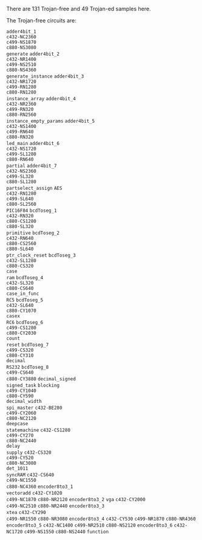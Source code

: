 There are 131 Trojan-free and 49 Trojan-ed samples here.

The Trojan-free circuits are:

`adder4bit_1`  
`c432-NC2360`  
`c499-NS1870`  
`c880-NS3080`     
`generate`
`adder4bit_2`  
`c432-NR1400`  
`c499-NS2510`  
`c880-NS4360`     
`generate_instance`
`adder4bit_3`  
`c432-NR1720`  
`c499-RN1280`  
`c880-RN1280`     
`instance_array`
`adder4bit_4`  
`c432-NR2360`  
`c499-RN320`  
`c880-RN2560`     
`instance_empty_params`
`adder4bit_5`  
`c432-NS1400`  
`c499-RN640`  
`c880-RN320`      
`led_main`
`adder4bit_6`  
`c432-NS1720`  
`c499-SL1280`  
`c880-RN640`      
`partial`
`adder4bit_7`  
`c432-NS2360`  
`c499-SL320`   
`c880-SL1280`     
`partselect_assign`
`AES`          
`c432-RN1280`  
`c499-SL640`   
`c880-SL2560`     
`PIC16F84`
`bcdToseg_1`   
`c432-RN320`   
`c880-CS1280`  
`c880-SL320`      
`primitive`
`bcdToseg_2`   
`c432-RN640`   
`c880-CS2560`  
`c880-SL640`      
`ptr_clock_reset`
`bcdToseg_3`   
`c432-SL1280`  
`c880-CS320`   
`case`            
`ram`
`bcdToseg_4`   
`c432-SL320`   
`c880-CS640`   
`case_in_func`    
`RC5`
`bcdToseg_5`   
`c432-SL640`   
`c880-CY1070`  
`casex`           
`RC6`
`bcdToseg_6`   
`c499-CS1280`  
`c880-CY2030`  
`count`           
`reset`
`bcdToseg_7`   
`c499-CS320`   
`c880-CY310`   
`decimal`        
`RS232`
`bcdToseg_8`  
`c499-CS640`  
`c880-CY3880` 
`decimal_signed`  
`signed_task`
`blocking`     
`c499-CY1040`  
`c880-CY590`   
`decimal_width`   
`spi_master`
`c432-BE280`   
`c499-CY2060`  
`c880-NC2120`  
`deepcase`        
`statemachine`
`c432-CS1280`  
`c499-CY270`  
`c880-NC2440`  
`delay`          
`supply`
`c432-CS320`   
`c499-CY520`   
`c880-NC3080`  
`det_1011`        
`syncRAM`
`c432-CS640`   
`c499-NC1550`  
`c880-NC4360` 
`encoder8to3_1`  
`vectoradd`
`c432-CY1020`  
`c499-NC1870` 
`c880-NR2120`
`encoder8to3_2` 
`vga`
`c432-CY2000`  
`c499-NC2510` 
`c880-NR2440`
`encoder8to3_3`  
`xtea`
`c432-CY290`   
`c499-NR1550` 
`c880-NR3080` 
`encoder8to3_4`
`c432-CY530`
`c499-NR1870`
`c880-NR4360`
`encoder8to3_5`
`c432-NC1400`
`c499-NR2510`
`c880-NS2120`
`encoder8to3_6`
`c432-NC1720`
`c499-NS1550`
`c880-NS2440`
`function`
